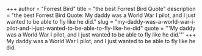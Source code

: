 +++
author = "Forrest Bird"
title = "the best Forrest Bird Quote"
description = "the best Forrest Bird Quote: My daddy was a World War I pilot, and I just wanted to be able to fly like he did."
slug = "my-daddy-was-a-world-war-i-pilot-and-i-just-wanted-to-be-able-to-fly-like-he-did"
quote = '''My daddy was a World War I pilot, and I just wanted to be able to fly like he did.'''
+++
My daddy was a World War I pilot, and I just wanted to be able to fly like he did.
